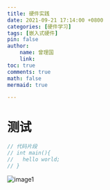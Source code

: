 ```yaml
---
title: 硬件实践
date: 2021-09-21 17:14:00 +0800
categories: [硬件学习]
tags: [嵌入式硬件]
pin: false
author: 
    name: 曾理国
    link: 
toc: true
comments: true
math: false
mermaid: true

---
```


# 测试


```c
// 代码片段
// int main(){
//   hello world;
// }
```



![image1](https://github.com/zengliguo1/zengliguo1.github.io/blob/main/photos/1.jpg)
